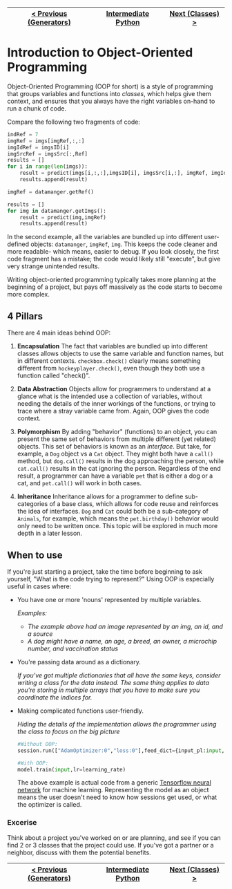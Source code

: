 |[< Previous (Generators)](../Functions/generators.md) | [Intermediate Python](../README.md)| [Next (Classes) >](classes.md) |
|----|----|----|

# Introduction to Object-Oriented Programming

Object-Oriented Programming (OOP for short) is a style of programming that groups variables and functions into _classes_,
which helps give them context, and ensures that you always have the right variables on-hand to run a chunk of code.

Compare the following two fragments of code:

```python
indRef = 7
imgRef = imgs[imgRef,:,:]
imgIdRef = imgsID[i]
imgSrcRef = imgsSrc[:,Ref]
results = []
for i in range(len(imgs)):	
	result = predict(imgs[i,:,:],imgsID[i], imgsSrc[i,:], imgRef, imgIdRef, imgSrcRef)
	results.append(result)
``` 

```python
imgRef = datamanger.getRef()

results = []
for img in datamanger.getImgs():
	result = predict(img,imgRef)
	results.append(result)
```
In the second example, all the variables are bundled up into different user-defined objects: `datamanger`, `imgRef`, `img`.
This keeps the code cleaner and more readable- which means, easier to debug. If you look closely, the first code fragment has a mistake; 
the code would likely still "execute", but give very strange unintended results.

Writing object-oriented programming typically takes more planning at the beginning of a project, but pays off massively as the code
starts to become more complex.

## 4 Pillars

There are 4 main ideas behind OOP:
1. **Encapsulation** The fact that variables are bundled up into different classes allows objects to use the same variable 
and function names, but in different contexts. `checkbox.check()` clearly means something different from `hockeyplayer.check()`, even
though they both use a function called "check()".

2. **Data Abstraction** Objects allow for programmers to understand at a glance what is the intended use a collection of variables, without needing
the details of the inner workings of the functions, or trying to trace where a stray variable came from. Again, OOP gives the code context.

3. **Polymorphism** By adding "behavior" (functions) to an object, you can present the same set of behaviors from multiple different (yet related) objects.
This set of behaviors is known as an *interface*. But take, for example, a `Dog` object vs a `Cat` object. They might both have a `call()` method, but
`dog.call()` results in the dog approaching the person, while `cat.call()` results in the cat ignoring the person. Regardless of the end result, a programmer
can have a variable `pet` that is either a dog or a cat, and `pet.call()` will work in both cases.

4. **Inheritance** Inheritance allows for a programmer to define sub-categories of a base class, which allows for code reuse and reinforces the idea
of interfaces. `Dog` and `Cat` could both be a sub-category of `Animals`, for example, which means the `pet.birthday()` behavior would only need to be
written once. This topic will be explored in much more depth in a later lesson.

## When to use

If you're just starting a project, take the time before beginning to ask yourself, "What is the code trying to represent?" Using OOP is especially useful in cases where:
- You have one or more 'nouns' represented by multiple variables.

  *Examples:*
    - *The example above had an image represented by an img, an id, and a source*
    - *A dog might have a name, an age, a breed, an owner, a microchip number, and vaccination status*
    
- You're passing data around as a dictionary.

  *If you've got multiple dictionaries that all have the same keys, consider writing a class for the data instead.* 
  *The same thing applies to data you're storing in multiple arrays that you have to make sure you coordinate the indices for.*

- Making complicated functions user-friendly.

  *Hiding the details of the implementation allows the programmer using the class to focus on the big picture*
  ```python
  #Without OOP:
  session.run(["AdamOptimizer:0","loss:0"],feed_dict={input_pl:input,lr_pl:learning_rate,dropout:0.5})	

  #With OOP:
  model.train(input,lr=learning_rate)
  ```
  The above example is actual code from a generic [Tensorflow neural network](https://www.tensorflow.org/) for machine learning.
  Representing the model as an object means the user doesn't need to know how sessions get used, or what the optimizer is called.

### Excerise
Think about a project you've worked on or are planning, and see if you can find 2 or 3 classes that the project could use.
If you've got a partner or a neighbor, discuss with them the potential benefits.

|[< Previous (Generators)](../Functions/generators.md) | [Intermediate Python](../README.md)| [Next (Classes) >](classes.md) |
|----|----|----|